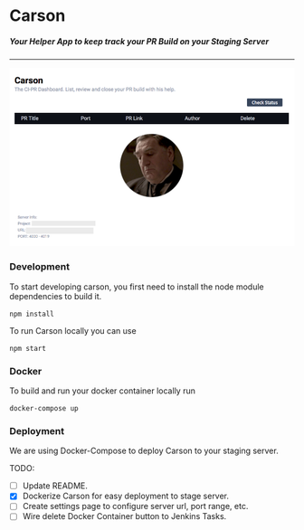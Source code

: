 # Carson
##### Your Helper App to keep track your PR Build on your Staging Server

---

![Carson Screenshot](images/carson_screenshot.png)

### Development
To start developing carson, you first need to install the node module dependencies to build it.
```
npm install
```

To run Carson locally you can use
```
npm start
```

### Docker
To build and run your docker container locally run
```
docker-compose up
```

### Deployment
We are using Docker-Compose to deploy Carson to your staging server.




TODO: 
- [ ] Update README.
- [x] Dockerize Carson for easy deployment to stage server.
- [ ] Create settings page to configure server url, port range, etc.
- [ ] Wire delete Docker Container button to Jenkins Tasks.
